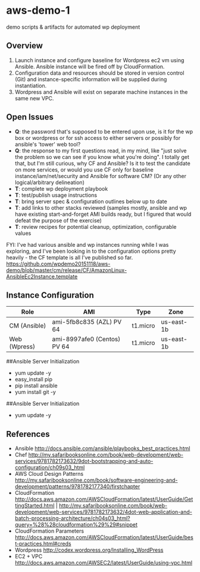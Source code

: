 # aws-demo-1
demo scripts &amp; artifacts for automated wp deployment

## Overview
1. Launch instance and configure baseline for Wordpress ec2 vm using Ansible. Ansible instance will be fired off by CloudFormation.
2. Configuration data and resources should be stored in version control (Git) and instance-specific information will be supplied during instantiation.
3. Wordpress and Ansible will exist on separate machine instances in the same new VPC.

## Open Issues
* **Q**: the password that's supposed to be entered upon use, is it for the wp box or wordpress or for ssh access to either servers or possibly for ansible's 'tower' web tool?
* **Q**: the response to my first questions read, in my mind, like "just solve the problem so we can see if you know what you're doing". I totally get that, but I'm still curious, why CF and Ansible? Is it to test the candidate on more services, or would you use CF only for baseline instance/iam/net/security and Ansible for software CM? (Or any other logical/arbitrary delineation)
* **T**: complete wp deployment playbook
* **T**: test/publish usage instructions
* **T**: bring server spec & configuration outlines below up to date
* **T**: add links to other stacks reviewed (samples mostly, ansible and wp have existing start-and-forget AMI builds ready, but I figured that would defeat the purpose of the exercise)
* **T**: review recipes for potential cleanup, optimization, configurable values

FYI: I've had various ansible and wp instances running while I was exploring, and I've been looking in to the configuration options pretty heavily - the CF template is all I've published so far. https://github.com/wpdemo20151118/aws-demo/blob/master/cm/release/CF/AmazonLinux-AnsibleEc2Instance.template

## Instance Configuration

Role | AMI | Type | Zone
---|---|---|---
CM (Ansible) | ami-5fb8c835 (AZL) PV 64| t1.micro | us-east-1b
Web (Wpress) | ami-8997afe0 (Centos) PV 64|t1.micro|us-east-1b

##Ansible Server Initialization
  * yum update -y
  * easy_install pip
  * pip install ansible
  * yum install git -y

##Ansible Server Initialization
* yum update -y

## References
* Ansible http://docs.ansible.com/ansible/playbooks_best_practices.html
* Chef http://my.safaribooksonline.com/book/web-development/web-services/9781782173632/9dot-bootstrapping-and-auto-configuration/ch09s03_html
* AWS Cloud Design Patterns  http://my.safaribooksonline.com/book/software-engineering-and-development/patterns/9781782177340/firstchapter
* CloudFormation http://docs.aws.amazon.com/AWSCloudFormation/latest/UserGuide/GettingStarted.html | http://my.safaribooksonline.com/book/web-development/web-services/9781782173632/4dot-web-application-and-batch-processing-architecture/ch04s03_html?query=%28%28cloudformation%29%29#snippet
* CloudFormation Parameters http://docs.aws.amazon.com/AWSCloudFormation/latest/UserGuide/best-practices.html#creds
* Wordpress http://codex.wordpress.org/Installing_WordPress
* EC2 + VPC http://docs.aws.amazon.com/AWSEC2/latest/UserGuide/using-vpc.html
